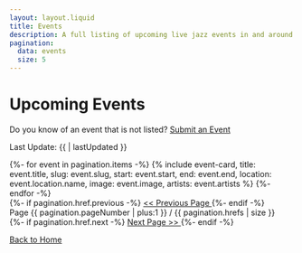 ```yaml
---
layout: layout.liquid
title: Events
description: A full listing of upcoming live jazz events in and around Dayton, Ohio.
pagination:
  data: events
  size: 5
---
```


# Upcoming Events

Do you know of an event that is not listed?
<a href="/events/add" class="btn btn-inline">Submit an Event</a>

Last Update: {{ | lastUpdated }}

<section class="events-list">
	{%- for event in pagination.items -%}
		{% include event-card, 
			title: event.title,
			slug: event.slug,
			start: event.start,
			end: event.end,
			location: event.location.name,
			image: event.image,
			artists: event.artists
		%}
	{%- endfor -%}
	<div id="pagination">
		<div id="pagination-link-previous">
			{%- if pagination.href.previous -%}
				<a 
					href={{ pagination.href.previous }}
				>
					<< Previous Page
				</a>
			{%- endif -%}
		</div>
		<div id="pagination-current-page">
		  Page {{ pagination.pageNumber | plus:1 }} / {{ pagination.hrefs | size }}
		</div>
		<div id="pagination-link-next">
			{%- if pagination.href.next -%}
				<a 
					href={{ pagination.href.next }}
				>
					Next Page >>
				</a>
			{%- endif -%}
		</div>
	</div>
</section>

<a class="btn" href="/">Back to Home</a>

